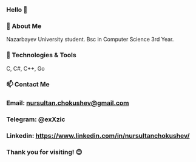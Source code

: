 ### Hello 👋
### 🌱 About Me
Nazarbayev University student. Bsc in Computer Science 3rd Year.
### 🔧 Technologies & Tools
C, C#, C++, Go
### 📫 Contact Me
### Email: nursultan.chokushev@gmail.com
### Telegram: @exXzic
### Linkedin: https://www.linkedin.com/in/nursultanchokushev/
### Thank you for visiting! 😊
<!--
**NursCh/NursCh** is a ✨ _special_ ✨ repository because its `README.md` (this file) appears on your GitHub profile.

Here are some ideas to get you started:

- 🔭 I’m currently working on ...
- 🌱 I’m currently learning ...
- 👯 I’m looking to collaborate on ...
- 🤔 I’m looking for help with ...
- 💬 Ask me about ...
- 📫 How to reach me: ...
- 😄 Pronouns: ...
- ⚡ Fun fact: ...
-->
